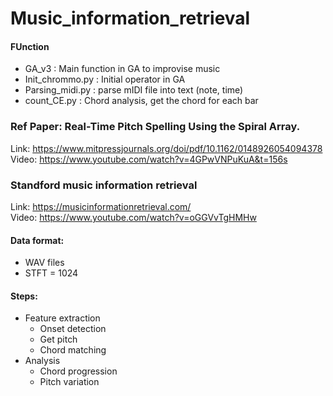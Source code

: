 # Music_information_retrieval

#### FUnction
 - GA_v3 : Main function in GA to improvise music
 - Init_chrommo.py : Initial operator in GA
 - Parsing_midi.py : parse mIDI file into text (note, time)
 - count_CE.py : Chord analysis, get the chord for each bar


### Ref Paper: Real-Time Pitch Spelling Using the Spiral Array. 
 Link: https://www.mitpressjournals.org/doi/pdf/10.1162/0148926054094378
</br> Video: https://www.youtube.com/watch?v=4GPwVNPuKuA&t=156s

### Standford music information retrieval
 Link: https://musicinformationretrieval.com/
</br> Video: https://www.youtube.com/watch?v=oGGVvTgHMHw

#### Data format:
- WAV files
- STFT = 1024

#### Steps:
- Feature extraction
  - Onset detection
  - Get pitch
  - Chord matching
- Analysis
  - Chord progression
  - Pitch variation
  
  

